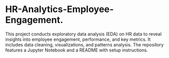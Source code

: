 # HR-Analytics-Employee-Engagement.
 This project conducts exploratory data analysis (EDA) on HR data to reveal insights into employee engagement, performance, and key metrics. It includes data cleaning, visualizations, and patterns analysis. The repository features a Jupyter Notebook and a README with setup instructions.
